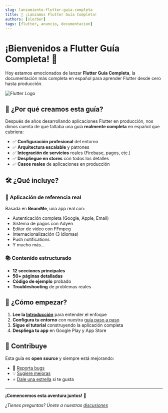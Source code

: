 ```yaml
---
slug: lanzamiento-flutter-guia-completa
title: 🚀 ¡Lanzamos Flutter Guía Completa!
authors: [slorber]
tags: [flutter, anuncio, documentacion]
---
```


# ¡Bienvenidos a Flutter Guía Completa! 🎉

Hoy estamos emocionados de lanzar **Flutter Guía Completa**, la documentación más completa en español para aprender Flutter desde cero hasta producción.

![Flutter Logo](https://flutter.dev/assets/images/shared/brand/flutter/logo/flutter-lockup.png)

<!--truncate-->

## 🎯 ¿Por qué creamos esta guía?

Después de años desarrollando aplicaciones Flutter en producción, nos dimos cuenta de que faltaba una guía **realmente completa** en español que cubriera:

- ✅ **Configuración profesional** del entorno
- ✅ **Arquitectura escalable** y patrones
- ✅ **Integración de servicios** reales (Firebase, pagos, etc.)
- ✅ **Despliegue en stores** con todos los detalles
- ✅ **Casos reales** de aplicaciones en producción

## 🛠️ ¿Qué incluye?

### 📱 **Aplicación de referencia real**
Basada en **BeamMe**, una app real con:
- Autenticación completa (Google, Apple, Email)
- Sistema de pagos con Adyen
- Editor de video con FFmpeg
- Internacionalización (3 idiomas)
- Push notifications
- Y mucho más...

### 📚 **Contenido estructurado**
- **12 secciones principales** 
- **50+ páginas detalladas**
- **Código de ejemplo** probado
- **Troubleshooting** de problemas reales

## 🚀 **¿Cómo empezar?**

1. **Lee la [Introducción](../docs/intro.md)** para entender el enfoque
2. **Configura tu entorno** con nuestra [guía paso a paso](../docs/entorno/instalacion.md)  
3. **Sigue el tutorial** construyendo la aplicación completa
4. **Despliega tu app** en Google Play y App Store

## 🤝 **Contribuye**

Esta guía es **open source** y siempre está mejorando:

- 🐛 [Reporta bugs](https://github.com/tu-usuario/flutter-guia-completa/issues)
- 💡 [Sugiere mejoras](https://github.com/tu-usuario/flutter-guia-completa/pulls)
- ⭐ [Dale una estrella](https://github.com/tu-usuario/flutter-guia-completa) si te gusta

---

**¡Comencemos esta aventura juntos! 🎊**

*¿Tienes preguntas? Únete a nuestras [discusiones](https://github.com/tu-usuario/flutter-guia-completa/discussions)*